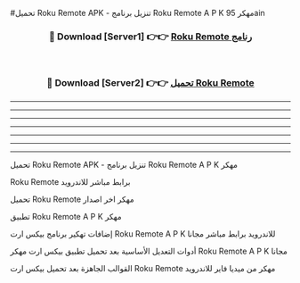 #تحميل Roku Remote  APK - تنزيل برنامج Roku Remote  A P K مهكر 95ain 



<div align="center">
<h3>🔴 Download [Server1] 👉👉 <a href="https://apkdownload10.web.app/?title=Roku Remote ">Roku Remote  رنامج</a></h3><br>

<h3>🔴 Download [Server2] 👉👉 <a href="https://apkdownload10.web.app/?title=Roku Remote ">تحميل Roku Remote  </a></h3>
</div>


----------------------------------------------------------

----------------------------------------------------------

----------------------------------------------------------

----------------------------------------------------------

----------------------------------------------------------

----------------------------------------------------------

----------------------------------------------------------

تحميل Roku Remote  APK - تنزيل برنامج Roku Remote  A P K مهكر

Roku Remote  برابط مباشر للاندرويد

تحميل Roku Remote  مهكر اخر اصدار

تطبيق Roku Remote  A P K مهكر

إضافات تهكير برنامج بيكس ارت Roku Remote  A P K للاندرويد برابط مباشر مجانا

أدوات التعديل الأساسية بعد تحميل تطبيق بيكس ارت مهكر Roku Remote  A P K مجانا

القوالب الجاهزة بعد تحميل بيكس ارت Roku Remote  مهكر من ميديا فاير للاندرويد


